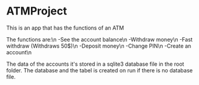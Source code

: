 # ATMProject
This is an app that has the functions of an ATM

The functions are:\n
-See the account balance\n
-Withdraw money\n
-Fast withdraw (Withdraws 50$)\n
-Deposit money\n
-Change PIN\n
-Create an account\n

The data of the accounts it's stored in a sqlite3 database file in the root folder. The database and the tabel is created on run if there is no database file.
